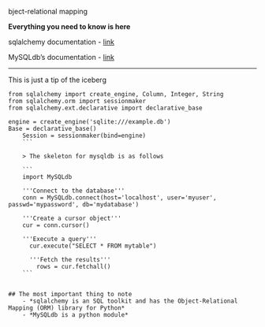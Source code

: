 bject-relational mapping

**Everything you need to know is here**

sqlalchemy documentation - [link](https://docs.sqlalchemy.org/en/13/orm/tutorial.html)

MySQLdb’s documentation - [link](https://mysqlclient.readthedocs.io/)

---
This is just a tip of the iceberg

```
from sqlalchemy import create_engine, Column, Integer, String
from sqlalchemy.orm import sessionmaker
from sqlalchemy.ext.declarative import declarative_base

engine = create_engine('sqlite:///example.db')
Base = declarative_base()
    Session = sessionmaker(bind=engine)
    ```

    > The skeleton for mysqldb is as follows

    ```
    import MySQLdb

    '''Connect to the database'''
    conn = MySQLdb.connect(host='localhost', user='myuser', passwd='mypassword', db='mydatabase')

    '''Create a cursor object'''
    cur = conn.cursor()

    '''Execute a query'''
      cur.execute("SELECT * FROM mytable")

      '''Fetch the results'''
        rows = cur.fetchall()
    ```


## The most important thing to note
    - *sqlalchemy is an SQL toolkit and has the Object-Relational Mapping (ORM) library for Python*
    - *MySQLdb is a python module*


